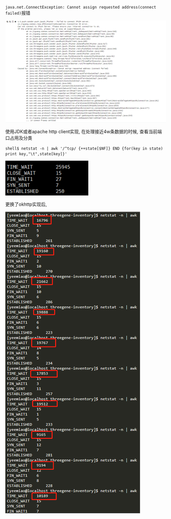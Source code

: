 `java.net.ConnectException: Cannot assign requested address(connect failed)`报错

[参考]: https://www.jianshu.com/p/51a953b789a4



![image-11](img/image-11.png)

使用JDK或者apache http client实现, 在处理接近4w条数据的时候, 查看当前端口占用及分类

`shell$ netstat -n | awk '/^tcp/ {++state[$NF]} END {for(key in state) print key,"\t",state[key]}'`

![image-12](img/image-12.png)

更换了okhttp实现后,

![image-13](img/image-13.png)